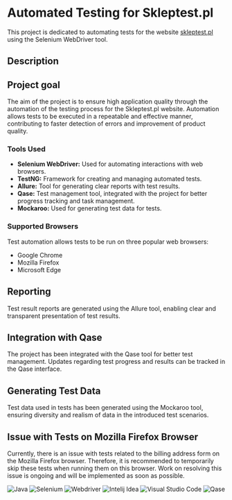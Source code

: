 # Automated Testing for Skleptest.pl

This project is dedicated to automating tests for the website [skleptest.pl](https://skleptest.pl/) using the Selenium WebDriver tool.

## Description

## Project goal

The aim of the project is to ensure high application quality through the automation of the testing process for the Skleptest.pl website. Automation allows tests to be executed in a repeatable and effective manner, contributing to faster detection of errors and improvement of product quality.

### Tools Used
- **Selenium WebDriver:** Used for automating interactions with web browsers.
- **TestNG:** Framework for creating and managing automated tests.
- **Allure:** Tool for generating clear reports with test results.
- **Qase:** Test management tool, integrated with the project for better progress tracking and task management.
- **Mockaroo:** Used for generating test data for tests.

### Supported Browsers
Test automation allows tests to be run on three popular web browsers:
- Google Chrome
- Mozilla Firefox
- Microsoft Edge

## Reporting

Test result reports are generated using the Allure tool, enabling clear and transparent presentation of test results.

## Integration with Qase

The project has been integrated with the Qase tool for better test management. Updates regarding test progress and results can be tracked in the Qase interface.

## Generating Test Data

Test data used in tests has been generated using the Mockaroo tool, ensuring diversity and realism of data in the introduced test scenarios.

## Issue with Tests on Mozilla Firefox Browser

Currently, there is an issue with tests related to the billing address form on the Mozilla Firefox browser. Therefore, it is recommended to temporarily skip these tests when running them on this browser. Work on resolving this issue is ongoing and will be implemented as soon as possible.


![Java](https://img.shields.io/badge/Java-%230A1A2F?style=flat&logo=openjdk&logoColor=%236875CD) ![Selenium](https://img.shields.io/badge/Selenium-%230A1A2F?style=flat&logo=Selenium&logoColor=%2300cc00) ![Webdriver](https://img.shields.io/badge/Webdriver-%230A1A2F?style=flat&logo=Webdriver
) ![Intelij Idea](https://img.shields.io/badge/-IntelliJ%20IDEA-0A1A2F?style=flat&logo=intelliJ-idea&logoColor=0a76ef) ![Visual Studio Code](https://img.shields.io/badge/Visual%20Studio%20Code-%230A1A2F?style=flat&logo=Visual%20Studio&logoColor=%2348aaeb) ![Qase](https://img.shields.io/badge/Qase-%230A1A2F?style=flat&logo=Qase&logoColor=%236875CD)
